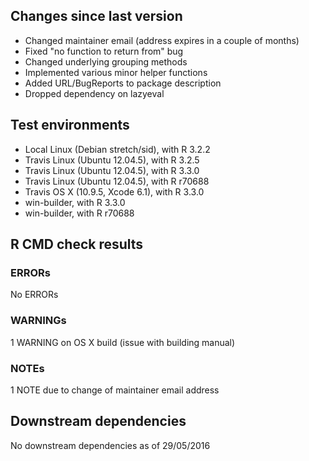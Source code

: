 ## Changes since last version
- Changed maintainer email (address expires in a couple of months)
- Fixed "no function to return from" bug
- Changed underlying grouping methods
- Implemented various minor helper functions
- Added URL/BugReports to package description
- Dropped dependency on lazyeval

## Test environments
- Local Linux (Debian stretch/sid), with R 3.2.2
- Travis Linux (Ubuntu 12.04.5), with R 3.2.5
- Travis Linux (Ubuntu 12.04.5), with R 3.3.0
- Travis Linux (Ubuntu 12.04.5), with R r70688
- Travis OS X (10.9.5, Xcode 6.1), with R 3.3.0
- win-builder, with R 3.3.0
- win-builder, with R r70688

## R CMD check results
### ERRORs
No ERRORs

### WARNINGs
1 WARNING on OS X build (issue with building manual)

### NOTEs
1 NOTE due to change of maintainer email address

## Downstream dependencies
No downstream dependencies as of 29/05/2016
